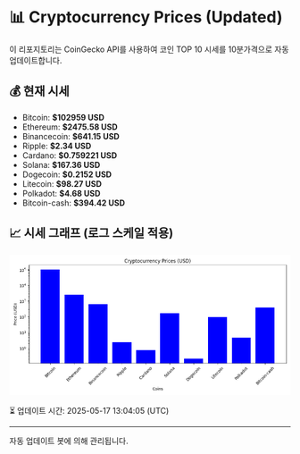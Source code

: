 
# 📊 Cryptocurrency Prices (Updated)

이 리포지토리는 CoinGecko API를 사용하여 코인 TOP 10 시세를 10분가격으로 자동 업데이트합니다.

## 💰 현재 시세
- Bitcoin: **$102959 USD**
- Ethereum: **$2475.58 USD**
- Binancecoin: **$641.15 USD**
- Ripple: **$2.34 USD**
- Cardano: **$0.759221 USD**
- Solana: **$167.36 USD**
- Dogecoin: **$0.2152 USD**
- Litecoin: **$98.27 USD**
- Polkadot: **$4.68 USD**
- Bitcoin-cash: **$394.42 USD**

## 📈 시세 그래프 (로그 스케일 적용)
![Crypto Prices](crypto_prices.png)

⏳ 업데이트 시간: 2025-05-17 13:04:05 (UTC)

---
자동 업데이트 봇에 의해 관리됩니다.
